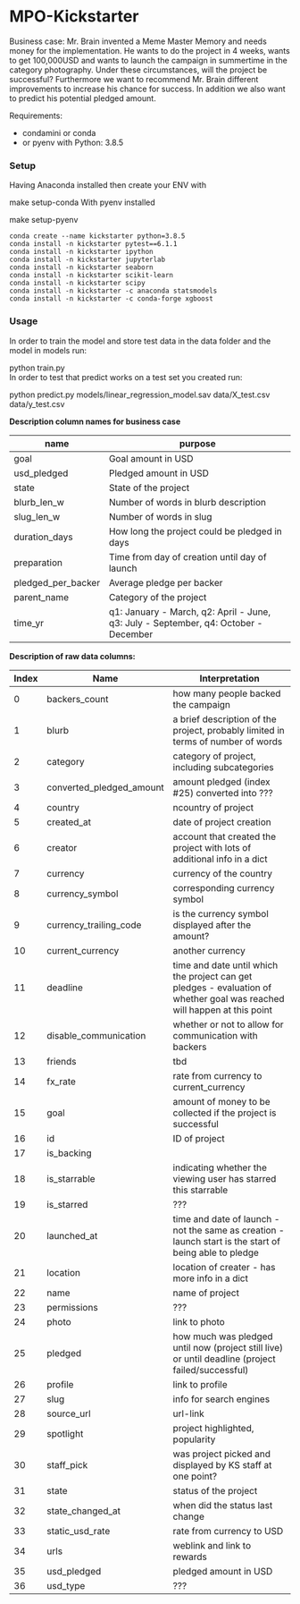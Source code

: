 # MPO-Kickstarter

Business case: Mr. Brain invented a Meme Master Memory and needs money for the implementation. He wants to do the project in 4 weeks, wants to get 100,000USD and wants to launch the campaign in summertime in the category photography.
Under these circumstances, will the project be successful? Furthermore we want to recommend Mr. Brain different improvements to increase his chance for success. In addition we also want to predict his potential pledged amount. 


Requirements:

* condamini or conda
* or pyenv with Python: 3.8.5


### Setup

Having Anaconda installed then create your ENV with

make setup-conda
With pyenv installed

make setup-pyenv

````
conda create --name kickstarter python=3.8.5
conda install -n kickstarter pytest==6.1.1
conda install -n kickstarter ipython
conda install -n kickstarter jupyterlab
conda install -n kickstarter seaborn
conda install -n kickstarter scikit-learn
conda install -n kickstarter scipy
conda install -n kickstarter -c anaconda statsmodels 
conda install -n kickstarter -c conda-forge xgboost
````

### Usage

In order to train the model and store test data in the data folder and the model in models run:

python train.py  
In order to test that predict works on a test set you created run:

python predict.py models/linear_regression_model.sav data/X_test.csv data/y_test.csv



**Description column names for business case**

name | purpose
-|-
goal | Goal amount in USD
usd_pledged | Pledged amount in USD 
state | State of the project
blurb_len_w | Number of words in blurb description
slug_len_w | Number of words in slug
duration_days | How long the project could be pledged in days
preparation | Time from day of creation until day of launch
pledged_per_backer | Average pledge per backer
parent_name | Category of the project 
time_yr | q1: January - March, q2: April - June, q3: July - September, q4: October - December


**Description of raw data columns:**

Index | Name | Interpretation
-|-|-
0 | backers_count | how many people backed the campaign
1   | blurb | a brief description of the project, probably limited in terms of number of words
2   | category | category of project, including subcategories
3   | converted_pledged_amount | amount pledged (index #25) converted into ???
 4   | country | ncountry of project
 5   | created_at | date of project creation
 6   | creator | account that created the project with lots of additional info in a dict
 7   | currency | currency of the country
 8   | currency_symbol | corresponding currency symbol
 9   | currency_trailing_code | is the currency symbol displayed after the amount?
 10  | current_currency | another currency
 11  | deadline | time and date until which the project can get pledges - evaluation of whether goal was reached will happen at this point
 12  | disable_communication | whether or not to allow for communication with backers
 13  | friends | tbd
 14  | fx_rate | rate from currency to current_currency
 15  | goal | amount of money to be collected if the project is successful
 16  | id | ID of project
 17  | is_backing | | ???
 18  | is_starrable | indicating whether the viewing user has starred this starrable
 19  | is_starred | ???
 20  | launched_at | time and date of launch - not the same as creation - launch start is the start of being able to pledge
 21  | location | location of creater - has more info in a dict
 22  | name | name of project
 23  | permissions | ???
 24  | photo | link to photo
 25  | pledged | how much was pledged until now (project still live) or until deadline (project failed/successful)
 26  | profile | link to profile
 27  | slug | info for search engines
 28  | source_url | url-link
 29  | spotlight |  project highlighted, popularity
 30  | staff_pick | was project picked and displayed by KS staff at one point?
 31  | state | status of the project
 32  | state_changed_at | when did the status last change
 33  | static_usd_rate | rate from currency to USD
 34  | urls | weblink and link to rewards
 35  | usd_pledged | pledged amount in USD
 36  | usd_type | ???




